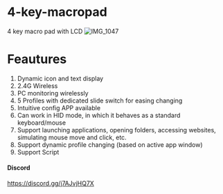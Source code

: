 # 4-key-macropad
4 key macro pad with LCD 
![IMG_1047](https://github.com/user-attachments/assets/65f893c5-6c2c-4f0d-a240-51d2a7ae2cd6)

# Feautures
1. Dynamic icon and text display
2. 2.4G Wireless
3. PC monitoring wirelessly
4. 5 Profiles with dedicated slide switch for easing changing
5. Intuitive config APP available
6. Can work in HID mode, in which it behaves as a standard keyboard/mouse
7. Support launching applications, opening folders, accessing websites, simulating mouse move and click, etc.
8. Support dynamic profile changing (based on active app window)
9. Support Script

#### **Discord**
https://discord.gg/j7AJvjHQ7X
